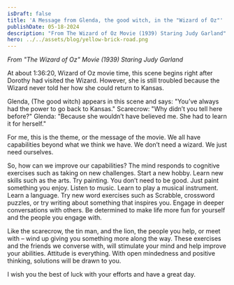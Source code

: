 ```yaml
---
isDraft: false
title: 'A Message from Glenda, the good witch, in the "Wizard of Oz"'
publishDate: 05-18-2024
description: "From The Wizard of Oz Movie (1939) Staring Judy Garland"
hero: ../../assets/blog/yellow-brick-road.png
---
```


_From "The Wizard of Oz" Movie (1939) Staring Judy Garland_

At about 1:36:20, Wizard of Oz movie time, this scene begins right after Dorothy had visited the Wizard. However, she is still troubled because the Wizard never told her how she could return to Kansas.

Glenda, (The good witch) appears in this scene and says: "You’ve always had the power to go back to Kansas."
Scarecrow: "Why didn’t you tell here before?"
Glenda: "Because she wouldn’t have believed me. She had to learn it for herself."

For me, this is the theme, or the message of the movie. We all have capabilities beyond what we think we have. We don’t need a wizard. We just need ourselves.

So, how can we improve our capabilities? The mind responds to cognitive exercises such as taking on new challenges. Start a new hobby. Learn new skills such as the arts. Try painting. You don’t need to be good. Just paint something you enjoy. Listen to music. Learn to play a musical instrument. Learn a language. Try new word exercises such as Scrabble, crossword puzzles, or try writing about something that inspires you. Engage in deeper conversations with others. Be determined to make life more fun for yourself and the people you engage with.

Like the scarecrow, the tin man, and the lion, the people you help, or meet with – wind up giving you something more along the way. These exercises and the friends we converse with, will stimulate your mind and help improve your abilities. Attitude is everything. With open mindedness and positive thinking, solutions will be drawn to you.

I wish you the best of luck with your efforts and have a great day.
